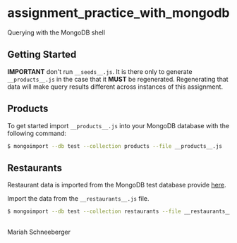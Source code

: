 # assignment_practice_with_mongodb


Querying with the MongoDB shell


## Getting Started

**IMPORTANT** don't run `__seeds__.js`. It is there only to generate `__products__.js` in the case that it **MUST** be regenerated. Regenerating that data will make query results different across instances of this assignment.


## Products

To get started import `__products__.js` into your MongoDB database with the following command:

```bash
$ mongoimport --db test --collection products --file __products__.js
```


## Restaurants

Restaurant data is imported from the MongoDB test database provide [here](https://docs.mongodb.com/getting-started/shell/import-data/).

Import the data from the `__restaurants__.js` file.

```bash
$ mongoimport --db test --collection restaurants --file __restaurants__.js
```
##

Mariah Schneeberger
